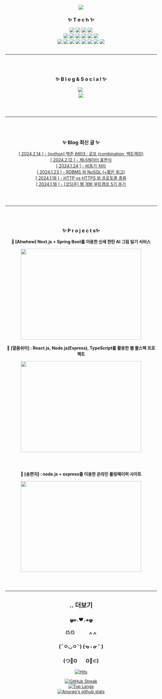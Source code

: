 <p align="center">
  <img src="https://capsule-render.vercel.app/api?type=venom&height=200&text=Hong%20min%20yeong.&fontSize=70&color=0:8871e5,100:b678c4&stroke=b678c4">

</p>

<div align="center">
  <h3> ✨ T e c h ✨ </h3> 
  
  <img src="https://img.shields.io/badge/JavaScript-F7DF1E?style=flat-square&logo=JavaScript&logoColor=black&label=">
  <img src="https://img.shields.io/badge/HTML5-E34F26?style=flat-square&logo=HTML5&logoColor=white&label=">
  <img src="https://img.shields.io/badge/CSS-1572B6?style=flat-square&logo=CSS3&logoColor=white&label=">
  <img src="https://img.shields.io/badge/React-61DAFB?style=flat-square&logo=React&logoColor=white&label=">

  <br>
  <img src="https://img.shields.io/badge/Node.js-339933?style=flat-square&logo=Node.js&logoColor=white&label=">
  <img src="https://img.shields.io/badge/Python-3776AB?style=flat-square&logo=Python&logoColor=white&label=">
  <img src="https://img.shields.io/badge/Express.js-404D59?style=flat-square&label=">
  <img src="https://img.shields.io/badge/Java-ED8B00?style=flat-square&logo=java&logoColor=white&label=">
  <img src="https://img.shields.io/badge/TypeScript-007ACC?style=flat-square&logo=typescript&logoColor=white&label=">
  <img src="https://img.shields.io/badge/spring-6DB33F?style=flat-square&logo=spring&logoColor=white&label=">
  <br>
  <img src="https://img.shields.io/badge/MySQL-00000F?style=flat-square&logo=mysql&logoColor=white&label=">
  <img src="https://img.shields.io/badge/MongoDB-4EA94B?style=flat-square&logo=mongodb&logoColor=white&label=">
  <img src="https://img.shields.io/badge/Postman-FF6C37?style=flat-square&logo=Postman&logoColor=white"/>
  <img src="https://img.shields.io/badge/ORACLE-F80000?style=flat-square&logo=oracle&logoColor=white"/>
  <img src="https://img.shields.io/badge/Linux-FCC624?style=flat-square&logo=linux&logoColor=black"/>
  <img src="https://img.shields.io/badge/GitHub-181717?style=flat-square&logo=GitHub&logoColor=white"/>
  <img src="https://img.shields.io/badge/Amazon AWS-232F3E?style=flat-square&logo=amazonaws&logoColor=white"/>
<img src="https://img.shields.io/badge/Anaconda-44A833?style=flat-square&logo=Anaconda&logoColor=white"/>
<br/>
  <br/>
<hr>
<br/>
  <br/>
<h3 align="center">✨ B l o g & S o c i a l ✨</h3>
<p align="center">
  <a href="https://0boss.tistory.com/"><img src="http://img.shields.io/badge/-Tistory%20[KR]-black?style=flat-square&logo=tistory&link=https://dksl00.tistory.com/" /></a>&nbsp;
  <!-- <a href="https://medium.com/@gngsn"><img src="http://img.shields.io/badge/-Medium%20[EN]-black?style=flat-square&logo=medium&link=https://medium.com/@gngsn" /></a> -->
  <br/>
    <!-- <a href="https://www.linkedin.com/in/kyeongsun-park"><img src="https://img.shields.io/badge/-LinkedIn-blue?style=flat-square&logo=Linkedin&logoColor=white&link=https://www.linkedin.com/in/kyeongsun-park-4b95961b2"/></a> -->
  <a href="mailto:minyung1240@khu.ac.kr"><img src="https://img.shields.io/badge/Gmail-d14836?style=flat-square&logo=Gmail&logoColor=white&link=mailto:minyung1240@khu.ac.kr" /></a>
</p>
<br/>
<br />
<hr>
<br/>
  <br/>
  <h3 align="center"> ✨ Blog 최신 글 ✨ </h3> 

[[ 2024.2.14 ] - [python] 백준 6603 : 로또 (combination, 백트랙킹)](https://0boss.tistory.com/77) <br>
[[ 2024.2.12 ] - 제너레이터 표현식](https://0boss.tistory.com/76) <br>
[[ 2024.1.24 ] - 비동기 처리](https://0boss.tistory.com/75) <br>
[[ 2024.1.23 ] - RDBMS 와 NoSQL (+짧은 회고)](https://0boss.tistory.com/74) <br>
[[ 2024.1.19 ] - HTTP vs HTTPS 외 프로토콜 종류](https://0boss.tistory.com/72) <br>
[[ 2024.1.18 ] - [코딩온] 웹 개발 부트캠프 5기 후기](https://0boss.tistory.com/73) <br>


<br/>
  <br/>
<hr>
<br/>
  <br/>
<h3> ✨ P r o j e c t s✨ </h3> 

__:memo: [Ahwhew] Next.js + Spring Boot를 이용한 신세 한탄 AI 그림 일기 서비스__

<a href="https://github.com/sessac-3rd-team-A/BE"><img src="https://github.com/sy33002/sy33002/assets/113359008/fcc3fa51-f39b-4e50-80e8-7de146844e91" width=400 height=300> </a>
<br /><br />
__:memo: [열줌쉬어] : React.js, Node.js(Express), TypeScript를 활용한 웹 풀스택 프로젝트__

<a href="https://github.com/WebDeViper/WebDeViper_Server"><img src="https://github.com/HongMinYeong/HongMinyeong/assets/65701100/9dea4773-eb51-4abd-9d2a-5268a9723aab" width=400 height=300> </a>


<br /><br />

__:memo: [송편지] : node.js + express를 이용한 온라인 롤링페이퍼 사이트__

<a href="https://github.com/sesacproj1/A_Team_Proj"><img src="https://github.com/HongMinYeong/HongMinyeong/assets/65701100/9b778f57-115c-4ba1-bec4-a1512797816e" width=400 height=300> </a>

<br />
  <br>
  <hr>
  <h2> .. 더보기 </h2>
  <h3> ஓ๑⸜❤︎⸝‍๑ஓ </h3> 
  <h3>  ᕬ ᕬ   ∧ ∧ </h3> 
<h3> (˵ㅇ◡ㅇ˵)  (ᓀ ֊ ᓂ˵ )</h3> 
<h3>  (つ🍺O ⠀O🍺⊂) </h3> 

 
[![Hits](https://hits.seeyoufarm.com/api/count/incr/badge.svg?url=https%3A%2F%2Fgithub.com%2FHongMinYeong&count_bg=%23E92E5D&title_bg=%23555555&icon=&icon_color=%23E7E7E7&title=hits&edge_flat=false)](https://hits.seeyoufarm.com)
<br>

[![GitHub Streak](https://streak-stats.demolab.com?user=HongMinYeong&hide_border=true)](https://git.io/streak-stats)
<br>
[![Top Langs](https://github-readme-stats.vercel.app/api/top-langs/?username=HongMinYeong&layout=compact&theme=Most%20Used%20Languages&langs_count=6)](https://github.com/anuraghazra/github-readme-stats)
<br>
[![Anurag's github stats](https://github-readme-stats.vercel.app/api?username=HongMinYeong)](https://github.com/anuraghazra/github-readme-stats)

</div>

